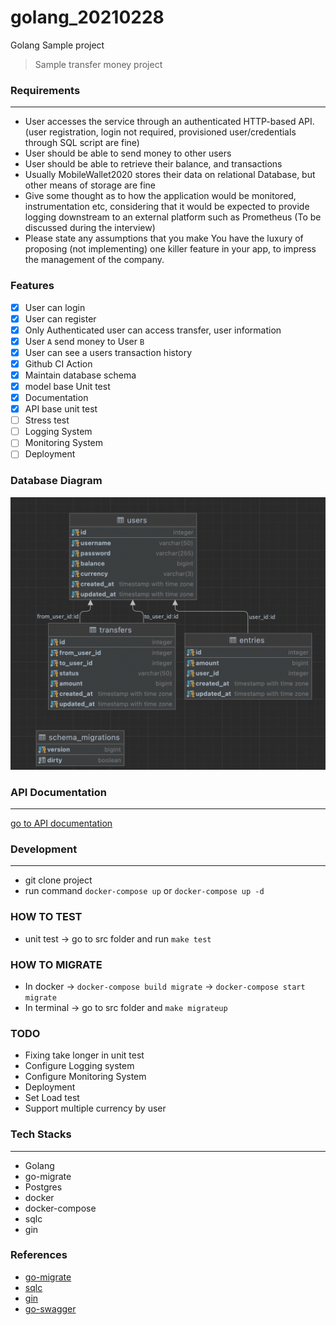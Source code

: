 # golang_20210228
Golang Sample project
> Sample transfer money project


### Requirements
------
* User accesses the service through an authenticated HTTP-based API.
(user registration, login not required, provisioned user/credentials through SQL script are fine)
* User should be able to send money to other users
* User should be able to retrieve their balance, and transactions
* Usually MobileWallet2020 stores their data on relational Database, but other means of
storage are fine
* Give some thought as to how the application would be monitored, instrumentation etc,
considering that it would be expected to provide logging downstream to an external
platform such as Prometheus (To be discussed during the interview)
* Please state any assumptions that you make
You have the luxury of proposing (not implementing) one killer feature in your app, to impress the management of the company.

### Features
* [x] User can login
* [x] User can register
* [x] Only Authenticated user can access transfer, user information
* [x] User `A` send money to User `B`
* [x] User can see a users transaction history
* [x] Github CI Action
* [x] Maintain database schema
* [x] model base Unit test
* [x] Documentation
* [x] API base unit test
* [ ] Stress test
* [ ] Logging System
* [ ] Monitoring System
* [ ] Deployment

### Database Diagram
![This is an image database diagram](./docs/database.png)

### API Documentation
------
[go to API documentation](./docs/docs.md)

### Development
------
* git clone project
* run command `docker-compose up` or `docker-compose up -d`

### HOW TO TEST
* unit test -> go to src folder and run `make test`

### HOW TO MIGRATE
* In docker -> `docker-compose build migrate` -> `docker-compose start migrate`
* In terminal -> go to src folder and `make migrateup`

### TODO
* Fixing take longer in unit test
* Configure Logging system
* Configure Monitoring System
* Deployment
* Set Load test
* Support multiple currency by user

### Tech Stacks
------
* Golang
* go-migrate
* Postgres
* docker
* docker-compose
* sqlc
* gin
### References

* [go-migrate](https://github.com/golang-migrate/migrate)
* [sqlc](https://sqlc.dev)
* [gin](https://gin-gonic.com)
* [go-swagger](https://goswagger.io/)